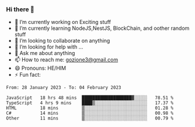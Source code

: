 ### Hi there 👋

<!--
**charlieScript/charlieScript** is a ✨ _special_ ✨ repository because its `README.md` (this file) appears on your GitHub profile.

Here are some ideas to get you started: -->

- 🔭 I’m currently working on Exciting stuff
- 🌱 I’m currently learning NodeJS,NestJS, BlockChain, and oother random stuff
- 👯 I’m looking to collaborate on anything
- 🤔 I’m looking for help with ...
- 💬 Ask me about anything
- 📫 How to reach me: gozione3@gmail.com
- 😄 Pronouns: HE/HIM
- ⚡ Fun fact: 
<!--START_SECTION:waka-->

```text
From: 28 January 2023 - To: 04 February 2023

JavaScript   18 hrs 48 mins  ███████████████████▓░░░░░   78.51 %
TypeScript   4 hrs 9 mins    ████▒░░░░░░░░░░░░░░░░░░░░   17.37 %
HTML         18 mins         ▒░░░░░░░░░░░░░░░░░░░░░░░░   01.28 %
C#           14 mins         ▒░░░░░░░░░░░░░░░░░░░░░░░░   00.98 %
Other        11 mins         ▒░░░░░░░░░░░░░░░░░░░░░░░░   00.79 %
```

<!--END_SECTION:waka-->
